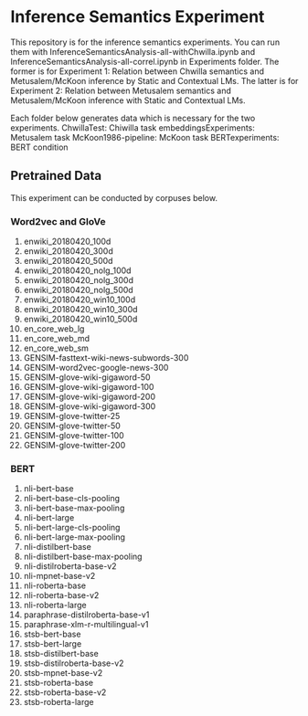 # Inference Semantics Experiment
This repository is for the inference semantics experiments. You can run them with InferenceSemanticsAnalysis-all-withChwilla.ipynb and InferenceSemanticsAnalysis-all-correl.ipynb in Experiments folder. The former is for Experiment 1: Relation between Chwilla semantics and Metusalem/McKoon inference by Static and Contextual LMs. The latter is for Experiment 2: Relation between Metusalem semantics and Metusalem/McKoon inference with Static and Contextual LMs.

Each folder below generates data which is necessary for the two experiments.
ChwillaTest: Chiwilla task
embeddingsExperiments: Metusalem task
McKoon1986-pipeline: McKoon task
BERTexperiments: BERT condition

## Pretrained Data
This experiment can be conducted by corpuses below.

### Word2vec and GloVe
1. enwiki_20180420_100d
2. enwiki_20180420_300d
3. enwiki_20180420_500d
4. enwiki_20180420_nolg_100d
5. enwiki_20180420_nolg_300d
6. enwiki_20180420_nolg_500d
7. enwiki_20180420_win10_100d
8. enwiki_20180420_win10_300d
9. enwiki_20180420_win10_500d
10. en_core_web_lg
11. en_core_web_md
12. en_core_web_sm
13. GENSIM-fasttext-wiki-news-subwords-300
14. GENSIM-word2vec-google-news-300
15. GENSIM-glove-wiki-gigaword-50
16. GENSIM-glove-wiki-gigaword-100
17. GENSIM-glove-wiki-gigaword-200
18. GENSIM-glove-wiki-gigaword-300
19. GENSIM-glove-twitter-25
20. GENSIM-glove-twitter-50
21. GENSIM-glove-twitter-100
22. GENSIM-glove-twitter-200

### BERT
1. nli-bert-base
2. nli-bert-base-cls-pooling
3. nli-bert-base-max-pooling
4. nli-bert-large
5. nli-bert-large-cls-pooling
6. nli-bert-large-max-pooling
7. nli-distilbert-base
8. nli-distilbert-base-max-pooling
9. nli-distilroberta-base-v2
10. nli-mpnet-base-v2
11. nli-roberta-base
12. nli-roberta-base-v2
13. nli-roberta-large
14. paraphrase-distilroberta-base-v1
15. paraphrase-xlm-r-multilingual-v1
16. stsb-bert-base
17. stsb-bert-large
18. stsb-distilbert-base
19. stsb-distilroberta-base-v2
20. stsb-mpnet-base-v2
21. stsb-roberta-base
22. stsb-roberta-base-v2
23. stsb-roberta-large
